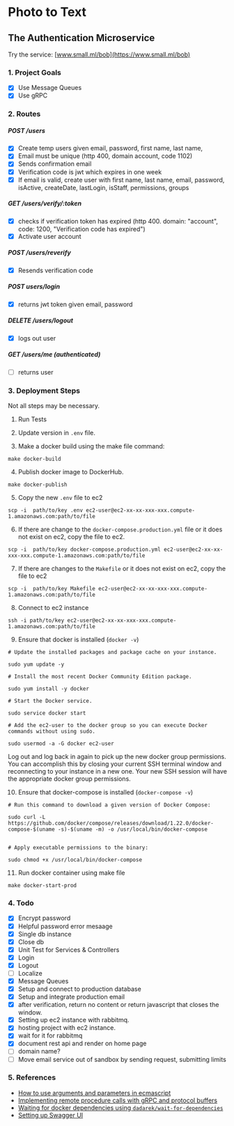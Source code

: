 # Photo to Text
## The Authentication Microservice

Try the service: [www.small.ml/bob](https://www.small.ml/bob)

### 1. Project Goals

- [x] Use Message Queues 
- [x] Use gRPC

### 2. Routes

##### POST /users

- [x] Create temp users given email, password, first name, last name, 
- [x] Email must be unique (http 400, domain account, code 1102)
- [x] Sends confirmation email
- [x] Verification code is jwt which expires in one week
- [x] If email is valid, create user with first name, last name, email, password, isActive, createDate, lastLogin, isStaff, permissions, groups

##### GET /users/verify/:token

- [x] checks if verification token has expired (http 400. domain: "account", code: 1200, "Verification code has expired")
- [x] Activate user account

##### POST /users/reverify

- [x] Resends verification code

##### POST users/login

- [x] returns jwt token given email, password

##### DELETE /users/logout

- [x] logs out user

##### GET /users/me (authenticated)

- [ ] returns user

### 3. Deployment Steps

Not all steps may be necessary.

1. Run Tests

2. Update version in `.env` file.

3. Make a docker build using the make file command:

```
make docker-build
```

4. Publish docker image to DockerHub.

```
make docker-publish
```

5. Copy the new `.env` file to ec2

```
scp -i  path/to/key .env ec2-user@ec2-xx-xx-xxx-xxx.compute-1.amazonaws.com:path/to/file
```

6. If there are change to the `docker-compose.production.yml` file or it does not exist on ec2, copy the file to ec2.

```
scp -i  path/to/key docker-compose.production.yml ec2-user@ec2-xx-xx-xxx-xxx.compute-1.amazonaws.com:path/to/file
```

7. If there are changes to the `Makefile` or it does not exist on ec2, copy the file to ec2

```
scp -i  path/to/key Makefile ec2-user@ec2-xx-xx-xxx-xxx.compute-1.amazonaws.com:path/to/file
```

8. Connect to ec2 instance

```
ssh -i path/to/key ec2-user@ec2-xx-xx-xxx-xxx.compute-1.amazonaws.com:path/to/file
```

9. Ensure that docker is installed (`docker -v`)

```
# Update the installed packages and package cache on your instance.

sudo yum update -y

# Install the most recent Docker Community Edition package.

sudo yum install -y docker

# Start the Docker service.

sudo service docker start

# Add the ec2-user to the docker group so you can execute Docker commands without using sudo.

sudo usermod -a -G docker ec2-user
```

Log out and log back in again to pick up the new docker group permissions. You can accomplish this by closing your current SSH terminal window and reconnecting to your instance in a new one. Your new SSH session will have the appropriate docker group permissions.


10. Ensure that docker-compose is installed (`docker-compose -v`)

```
# Run this command to download a given version of Docker Compose:

sudo curl -L https://github.com/docker/compose/releases/download/1.22.0/docker-compose-$(uname -s)-$(uname -m) -o /usr/local/bin/docker-compose


# Apply executable permissions to the binary:

sudo chmod +x /usr/local/bin/docker-compose

```

11. Run docker container using make file

```
make docker-start-prod
```

### 4. Todo

- [x] Encrypt password
- [x] Helpful password error mesaage
- [x] Single db instance
- [x] Close db
- [x] Unit Test for Services & Controllers
- [x] Login
- [x] Logout
- [ ] Localize
- [x] Message Queues
- [x] Setup and connect to production database
- [x] Setup and integrate production email
- [x] after verification, return no content or return javascript that closes the window.
- [x] Setting up ec2 instance with rabbitmq.
- [x] hosting project with ec2 instance.
- [x] wait for it for rabbitmq
- [x] document rest api and render on home page
- [ ] domain name? 
- [ ] Move email service out of sandbox by sending request, submitting limits

### 5. References

- [How to use arguments and parameters in ecmascript](https://www.smashingmagazine.com/2016/07/how-to-use-arguments-and-parameters-in-ecmascript-6/)
- [Implementing remote procedure calls with gRPC and protocol buffers](https://scotch.io/tutorials/implementing-remote-procedure-calls-with-grpc-and-protocol-buffers)
- [Waiting for docker dependencies using `dadarek/wait-for-dependencies`](https://stackoverflow.com/questions/48015477/docker-and-rabbitmq-econnrefused-between-containers)
- [Setting up Swagger UI](https://idratherbewriting.com/learnapidoc/pubapis_swagger.html#swagger-ui-overview)

